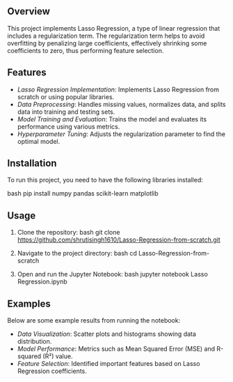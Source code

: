 ﻿
## Overview
This project implements Lasso Regression, a type of linear regression that includes a regularization term. The regularization term helps to avoid overfitting by penalizing large coefficients, effectively shrinking some coefficients to zero, thus performing feature selection.

## Features
- *Lasso Regression Implementation*: Implements Lasso Regression from scratch or using popular libraries.
- *Data Preprocessing*: Handles missing values, normalizes data, and splits data into training and testing sets.
- *Model Training and Evaluation*: Trains the model and evaluates its performance using various metrics.
- *Hyperparameter Tuning*: Adjusts the regularization parameter to find the optimal model.

## Installation
To run this project, you need to have the following libraries installed:

bash
pip install numpy pandas scikit-learn matplotlib


## Usage
1. Clone the repository:
    bash
    git clone https://github.com/shrutisingh1610/Lasso-Regression-from-scratch.git
    
2. Navigate to the project directory:
    bash
    cd Lasso-Regression-from-scratch
    
3. Open and run the Jupyter Notebook:
    bash
    jupyter notebook Lasso Regression.ipynb

## Examples
Below are some example results from running the notebook:

- *Data Visualization*: Scatter plots and histograms showing data distribution.
- *Model Performance*: Metrics such as Mean Squared Error (MSE) and R-squared (R²) value.
- *Feature Selection*: Identified important features based on Lasso Regression coefficients.


